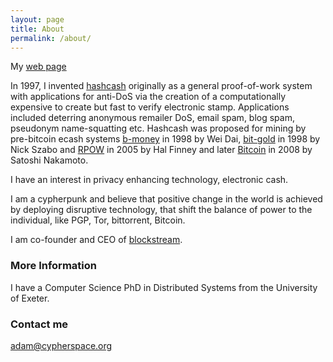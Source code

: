 ```yaml
---
layout: page
title: About
permalink: /about/
---
```


My [web page](http://cypherspace.org)

In 1997, I invented [hashcash](http://hashcash.org) originally as a general proof-of-work system with applications for anti-DoS via the creation of a computationally expensive to create but fast to verify electronic stamp.  Applications included  deterring anonymous remailer DoS, email spam, blog spam, pseudonym name-squatting etc.  Hashcash was proposed for mining by pre-bitcoin ecash systems [b-money](http://www.weidai.com/bmoney.txt) in 1998 by Wei Dai, [bit-gold](http://unenumerated.blogspot.ie/2005/12/bit-gold.html) in 1998 by Nick Szabo and [RPOW](http://nakamotoinstitute.org/finney/rpow/theory.html) in 2005 by Hal Finney and later [Bitcoin](http://bitcoin.org) in 2008 by Satoshi Nakamoto.

I have an interest in privacy enhancing technology, electronic cash.

I am a cypherpunk and believe that positive change in the world is achieved by deploying disruptive technology, that shift the balance of power to the individual, like PGP, Tor, bittorrent, Bitcoin.

I am co-founder and CEO of [blockstream](http://blockstream.com).

### More Information

I have a Computer Science PhD in Distributed Systems from the University of Exeter.

### Contact me

[adam@cypherspace.org](mailto:adam@cypherspace.org)
